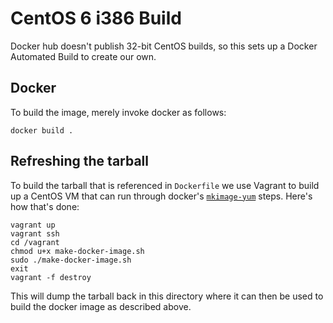 # CentOS 6 i386 Build
Docker hub doesn't publish 32-bit CentOS builds, so this sets up a Docker Automated Build to create our own.

## Docker
To build the image, merely invoke docker as follows:
```
docker build .
```

## Refreshing the tarball
To build the tarball that is referenced in `Dockerfile` we use Vagrant to build up a CentOS VM that can run through docker's [`mkimage-yum`](https://github.com/docker/docker/blob/master/contrib/mkimage-yum.sh) steps.  Here's how that's done:

```
vagrant up
vagrant ssh
cd /vagrant
chmod u+x make-docker-image.sh
sudo ./make-docker-image.sh
exit
vagrant -f destroy
```

This will dump the tarball back in this directory where it can then be used to build the docker image as described above.